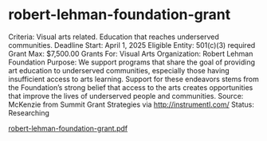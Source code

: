 # robert-lehman-foundation-grant

Criteria: Visual arts related. Education that reaches underserved communities.
Deadline Start: April 1, 2025
Eligible Entity: 501(c)(3) required
Grant Max: $7,500.00
Grants For: Visual Arts
Organization: Robert Lehman Foundation
Purpose: We support programs that share the goal of providing art education to underserved communities, especially those having insufficient access to arts learning. Support for these endeavors stems from the Foundation’s strong belief that access to the arts creates opportunities that improve the lives of underserved people and communities. 
Source: McKenzie from Summit Grant Strategies via http://instrumentl.com/
Status: Researching

[robert-lehman-foundation-grant.pdf](robert-lehman-foundation-grant%2018afaa2a7b8a80aa87b4c8a7ff3e085e/robert-lehman-foundation-grant.pdf)